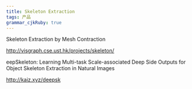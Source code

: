 ```yaml
---
title: Skeleton Extraction 
tags: 产品
grammar_cjkRuby: true
---
```


Skeleton Extraction by Mesh Contraction

http://visgraph.cse.ust.hk/projects/skeleton/


eepSkeleton: Learning Multi-task Scale-associated Deep Side Outputs for Object Skeleton Extraction in Natural Images

http://kaiz.xyz/deepsk
